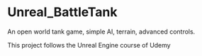# Unreal_BattleTank
An open world tank game, simple AI, terrain, advanced controls.

This project follows the Unreal Engine course of Udemy
